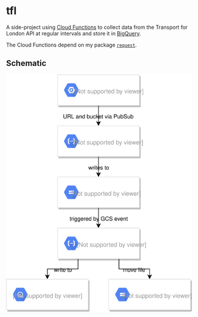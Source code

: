 # tfl

A side-project using [Cloud Functions](https://cloud.google.com/functions/) to collect data from the Transport for London API at regular intervals and store it in [BigQuery](https://cloud.google.com/bigquery/docs/).

The Cloud Functions depend on my package [`request`](https://github.com/tomwphillips/request).

## Schematic

![Schematic of application on GCP](./schematic.svg)